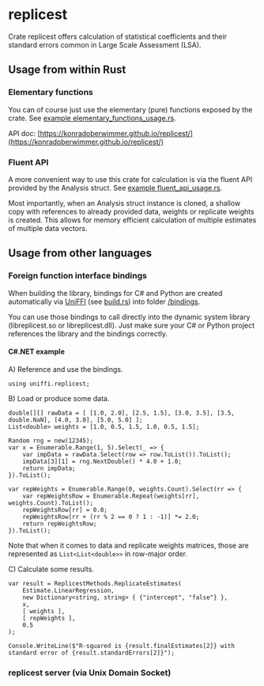 # replicest
Crate replicest offers calculation of statistical coefficients and their standard errors common in Large Scale Assessment (LSA).

## Usage from within Rust

### Elementary functions
You can of course just use the elementary (pure) functions exposed by the crate. 
See [example elementary_functions_usage.rs](examples/elementary_functions_usage.rs).

API doc: [https://konradoberwimmer.github.io/replicest/](https://konradoberwimmer.github.io/replicest/)

### Fluent API
A more convenient way to use this crate for calculation is via the fluent API provided by the Analysis struct.
See [example fluent_api_usage.rs](examples/fluent_api_usage.rs).

Most importantly, when an Analysis struct instance is cloned, a shallow copy with references to already provided data, 
weights or replicate weights is created. This allows for memory efficient calculation of multiple estimates of multiple 
data vectors.

## Usage from other languages

### Foreign function interface bindings
When building the library, bindings for C# and Python are created automatically via [UniFFI](https://mozilla.github.io/uniffi-rs/latest/) (see [build.rs](build.rs)) into folder [/bindings](./bindings).

You can use those bindings to call directly into the dynamic system library (libreplicest.so or libreplicest.dll).
Just make sure your C# or Python project references the library and the bindings correctly.

#### C#.NET example
A) Reference and use the bindings.
```
using uniffi.replicest;
```

B) Load or produce some data.
```
double[][] rawData = [ [1.0, 2.0], [2.5, 1.5], [3.0, 3.5], [3.5, double.NaN], [4.0, 3.0], [5.0, 5.0] ];
List<double> weights = [1.0, 0.5, 1.5, 1.0, 0.5, 1.5];

Random rng = new(12345);
var x = Enumerable.Range(1, 5).Select(_ => {
    var impData = rawData.Select(row => row.ToList()).ToList();
    impData[3][1] = rng.NextDouble() * 4.0 + 1.0;
    return impData;
}).ToList();

var repWeights = Enumerable.Range(0, weights.Count).Select(rr => {
    var repWeightsRow = Enumerable.Repeat(weights[rr], weights.Count).ToList();
    repWeightsRow[rr] = 0.0;
    repWeightsRow[rr + (rr % 2 == 0 ? 1 : -1)] *= 2.0;
    return repWeightsRow;
}).ToList();
```
Note that when it comes to data and replicate weights matrices, those are represented as `List<List<double>>` in row-major order.

C) Calculate some results.
```
var result = ReplicestMethods.ReplicateEstimates(
    Estimate.LinearRegression,
    new Dictionary<string, string> { {"intercept", "false"} },
    x,
    [ weights ],
    [ repWeights ],
    0.5
);

Console.WriteLine($"R-squared is {result.finalEstimates[2]} with standard error of {result.standardErrors[2]}");
```

### replicest server (via Unix Domain Socket)